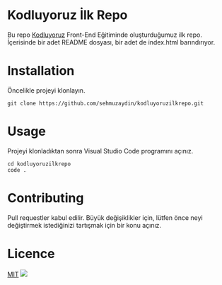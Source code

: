 # Kodluyoruz İlk Repo
Bu repo [Kodluyoruz](https://www.kodluyoruz.org) Front-End Eğitiminde oluşturduğumuz ilk repo. İçerisinde bir adet README dosyası, bir adet de index.html barındırıyor.
# Installation
Öncelikle projeyi klonlayın.
```
git clone https://github.com/sehmuzaydin/kodluyoruzilkrepo.git
```

# Usage
Projeyi klonladıktan sonra Visual Studio Code programını açınız.
```
cd kodluyoruzilkrepo
code .
```

# Contributing
Pull requestler kabul edilir. Büyük değişiklikler için, lütfen önce neyi değiştirmek istediğinizi tartışmak için bir konu açınız.

# Licence
[MIT](https://www.mit.edu)
![](https://www.google.com/imgres?imgurl=https%3A%2F%2Fgit-scm.com%2Fimages%2Flogos%2Fdownloads%2FGit-Icon-1788C.png&imgrefurl=https%3A%2F%2Fgit-scm.com%2Fdownloads%2Flogos&tbnid=jpq4xLgv36ZQ1M&vet=12ahUKEwjwjsLR5-34AhVIg_0HHeVGATUQMygBegUIARDBAQ..i&docid=zURF9QyvmP0d4M&w=383&h=383&q=GIT&hl=tr&ved=2ahUKEwjwjsLR5-34AhVIg_0HHeVGATUQMygBegUIARDBAQ)
